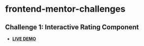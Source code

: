 # frontend-mentor-challenges

## Challenge 1: Interactive Rating Component
- **[LIVE DEMO](https://mandy8055.github.io/frontend-mentor-challenges/interactive-rating-component/public/index.html)**
